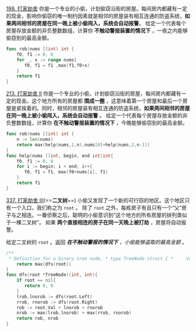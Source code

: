   
[198. 打家劫舍](https://leetcode.cn/problems/house-robber/)
你是一个专业的小偷，计划偷窃沿街的房屋。每间房内都藏有一定的现金，影响你偷窃的唯一制约因素就是相邻的房屋装有相互连通的防盗系统，**如果两间相邻的房屋在同一晚上被小偷闯入，系统会自动报警**。
给定一个代表每个房屋存放金额的非负整数数组，计算你 **不触动警报装置的情况下** ，一夜之内能够偷窃到的最高金额。
```go
func rob(nums []int) int {  
    f0, f1 := 0, 0  
    for _, x := range nums{  
       f0, f1 = f1 ,max(f1,f0+x)  
    }  
    return f1  
}
```

[213. 打家劫舍 II](https://leetcode.cn/problems/house-robber-ii/)
你是一个专业的小偷，计划偷窃沿街的房屋，每间房内都藏有一定的现金。这个地方所有的房屋都 **围成一圈** ，这意味着第一个房屋和最后一个房屋是紧挨着的。同时，相邻的房屋装有相互连通的防盗系统，**如果两间相邻的房屋在同一晚上被小偷闯入，系统会自动报警** 。
给定一个代表每个房屋存放金额的非负整数数组，计算你 **在不触动警报装置的情况下** ，今晚能够偷窃到的最高金额。
```go
func rob(nums []int) int {  
    n := len(nums)  
    return max(help(nums,1,n),nums[0]+help(nums,2,n-1))  
}  
func help(nums []int, begin, end int)int{  
    f0, f1 := 0, 0  
    for i := begin; i < end; i++{  
       f0, f1 = f1, max(f0+nums[i], f1)  
    }  
    return f1  
}
```
[337. 打家劫舍 III](https://leetcode.cn/problems/house-robber-iii/)(==**二叉树**==)
小偷又发现了一个新的可行窃的地区。这个地区只有一个入口，我们称之为 `root` 。
除了 `root` 之外，每栋房子有且只有一个“父“房子与之相连。一番侦察之后，聪明的小偷意识到“这个地方的所有房屋的排列类似于一棵二叉树”。 如果 **两个直接相连的房子在同一天晚上被打劫** ，房屋将自动报警。

给定二叉树的 `root` 。返回 _**在不触动警报的情况下** ，小偷能够盗取的最高金额_ 。
```go
/**  
 * Definition for a binary tree node. * type TreeNode struct { *     Val int *     Left *TreeNode *     Right *TreeNode * } */func rob(root *TreeNode) int {  
    return max(dfs(root))  
}  
func dfs(root *TreeNode)(int, int){  
    if root == nil{  
       return 0, 0  
    }  
    lrob,lnorob := dfs(root.Left)  
    rrob, rnorob := dfs(root.Right)  
    rob := root.Val + lnorob + rnorob  
    nrob := max(lrob,lnorob) + max(rrob, rnorob)  
    return rob, nrob  
}
```
